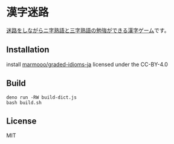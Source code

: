 # 漢字迷路

[迷路をしながらニ字熟語と三字熟語の勉強ができる漢字ゲーム](https://marmooo.github.io/kanji-meiro/)です。

## Installation

install [marmooo/graded-idioms-ja](https://github.com/marmooo/graded-idioms-ja)
licensed under the CC-BY-4.0

## Build

```
deno run -RW build-dict.js
bash build.sh
```

## License

MIT

